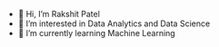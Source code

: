 - 👋 Hi, I’m Rakshit Patel
- 👀 I’m interested in Data Analytics and Data Science
- 🌱 I’m currently learning Machine Learning


<!---
Rakshit17patel/Rakshit17patel is a ✨ special ✨ repository because its `README.md` (this file) appears on your GitHub profile.
You can click the Preview link to take a look at your changes.
--->

